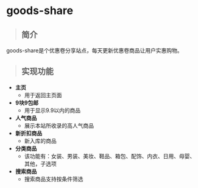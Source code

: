 # goods-share
> ## 简介
goods-share是个优惠卷分享站点，每天更新优惠卷商品让用户实惠购物。
> ## 实现功能
+ **主页**
  + 用于返回主页面
+ **9块9包邮**
  + 用于显示9.9以内的商品
+ **人气商品**
  + 展示本站所收录的高人气商品
+ **新折扣商品**
  + 新入库的商品
+ **分类商品**
  + 该功能有：女装、男装、美妆、鞋品、箱包、配饰、内衣、日用、母婴、其他，子选项
+ **搜索商品**
  + 搜索商品支持按条件筛选
